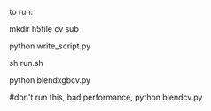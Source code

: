 to run:

  mkdir h5file cv sub
  
  python write_script.py
  
  sh run.sh
  
  python blendxgbcv.py
  
  #don't run this, bad performance, python blendcv.py 
